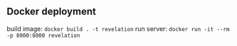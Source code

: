 ## Docker deployment

build image: `docker build . -t revelation`
run server: `docker run -it --rm -p 8000:8000 revelation`
